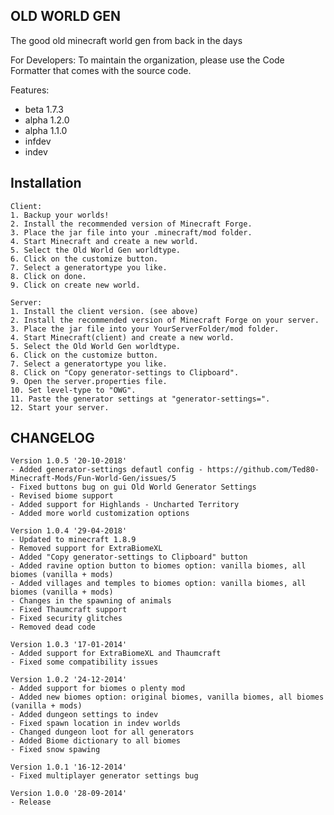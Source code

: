 ## OLD WORLD GEN ##

The good old minecraft world gen from back in the days

For Developers:
To maintain the organization, please use the Code Formatter that comes with the source code.

Features:
- beta 1.7.3
- alpha 1.2.0
- alpha 1.1.0
- infdev
- indev

## Installation ##

    Client:
    1. Backup your worlds!
    2. Install the recommended version of Minecraft Forge.
    3. Place the jar file into your .minecraft/mod folder.
    4. Start Minecraft and create a new world.
    5. Select the Old World Gen worldtype.
    6. Click on the customize button.
    7. Select a generatortype you like.
    8. Click on done.
    9. Click on create new world.
    
    Server:
    1. Install the client version. (see above)
    2. Install the recommended version of Minecraft Forge on your server.
    3. Place the jar file into your YourServerFolder/mod folder.
    4. Start Minecraft(client) and create a new world.
    5. Select the Old World Gen worldtype.
    6. Click on the customize button.
    7. Select a generatortype you like.
    8. Click on "Copy generator-settings to Clipboard".
    9. Open the server.properties file.
    10. Set level-type to "OWG".
    11. Paste the generator settings at "generator-settings=".
    12. Start your server.

## CHANGELOG ##

    Version 1.0.5 '20-10-2018'
    - Added generator-settings defautl config - https://github.com/Ted80-Minecraft-Mods/Fun-World-Gen/issues/5
    - Fixed buttons bug on gui Old World Generator Settings
    - Revised biome support
    - Added support for Highlands - Uncharted Territory
    - Added more world customization options

    Version 1.0.4 '29-04-2018'
    - Updated to minecraft 1.8.9
    - Removed support for ExtraBiomeXL
    - Added "Copy generator-settings to Clipboard" button
    - Added ravine option button to biomes option: vanilla biomes, all biomes (vanilla + mods)
    - Added villages and temples to biomes option: vanilla biomes, all biomes (vanilla + mods)
    - Changes in the spawning of animals
    - Fixed Thaumcraft support
    - Fixed security glitches
    - Removed dead code
    
    Version 1.0.3 '17-01-2014'
    - Added support for ExtraBiomeXL and Thaumcraft
    - Fixed some compatibility issues
    
    Version 1.0.2 '24-12-2014'
    - Added support for biomes o plenty mod
    - Added new biomes option: original biomes, vanilla biomes, all biomes (vanilla + mods)
    - Added dungeon settings to indev
    - Fixed spawn location in indev worlds
    - Changed dungeon loot for all generators
    - Added Biome dictionary to all biomes
    - Fixed snow spawing
    
    Version 1.0.1 '16-12-2014'
    - Fixed multiplayer generator settings bug
    
    Version 1.0.0 '28-09-2014'
    - Release
